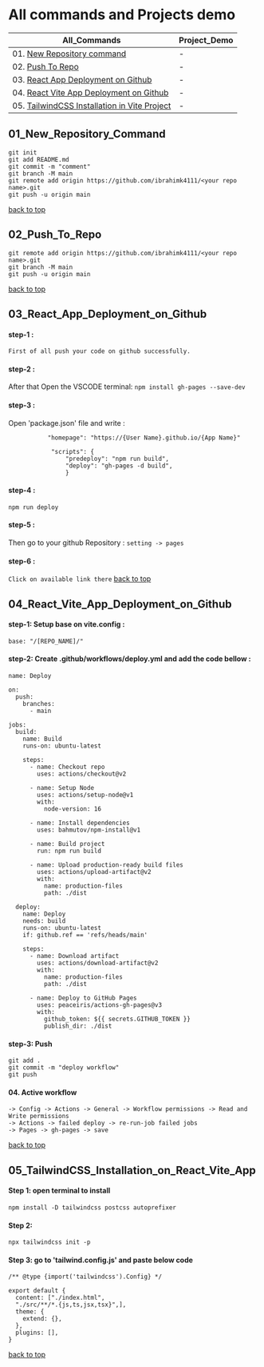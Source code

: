# All commands and Projects demo

| All_Commands | Project_Demo |
|-------|----------|
|01. [New Repository command](#01_New_Repository_command)|-|
|02. [Push To Repo](#02_Push_To_Repo)|-|
|03. [React App Deployment on Github](#03_React_App_Deployment_on_Github)|-|
|04. [React Vite App Deployment on Github](#04_React_Vite_App_Deployment_on_Github)|-|
|05. [TailwindCSS Installation in Vite Project](#05_TailwindCSS_Installation_on_React_Vite_App)|-|

## 01_New_Repository_Command           

```
git init
git add README.md
git commit -m "comment"
git branch -M main
git remote add origin https://github.com/ibrahimk4111/<your repo name>.git
git push -u origin main
```
[back to top](#All-commands-and-Projects-demo)

## 02_Push_To_Repo
```
git remote add origin https://github.com/ibrahimk4111/<your repo name>.git
git branch -M main
git push -u origin main
```
[back to top](#All-commands-and-Projects-demo)

## 03_React_App_Deployment_on_Github
#### step-1 : 
`First of all push your code on github successfully.`

#### step-2 :
After that Open the VSCODE terminal:
`npm install gh-pages --save-dev`

#### step-3 :
Open 'package.json' file and write :
``` 
           "homepage": "https://{User Name}.github.io/{App Name}"
            
            "scripts": {
                "predeploy": "npm run build",
                "deploy": "gh-pages -d build",
                }
```         
#### step-4 :
`npm run deploy`

#### step-5 :
Then go to your github Repository :
`setting -> pages`

#### step-6 :
`Click on available link there`
[back to top](#All-commands-and-Projects-demo)


## 04_React_Vite_App_Deployment_on_Github

#### step-1: Setup base on vite.config :
`base: "/[REPO_NAME]/"`

#### step-2: Create .github/workflows/deploy.yml and add the code bellow :
```
name: Deploy

on:
  push:
    branches:
      - main

jobs:
  build:
    name: Build
    runs-on: ubuntu-latest

    steps:
      - name: Checkout repo
        uses: actions/checkout@v2

      - name: Setup Node
        uses: actions/setup-node@v1
        with:
          node-version: 16

      - name: Install dependencies
        uses: bahmutov/npm-install@v1

      - name: Build project
        run: npm run build

      - name: Upload production-ready build files
        uses: actions/upload-artifact@v2
        with:
          name: production-files
          path: ./dist

  deploy:
    name: Deploy
    needs: build
    runs-on: ubuntu-latest
    if: github.ref == 'refs/heads/main'

    steps:
      - name: Download artifact
        uses: actions/download-artifact@v2
        with:
          name: production-files
          path: ./dist

      - name: Deploy to GitHub Pages
        uses: peaceiris/actions-gh-pages@v3
        with:
          github_token: ${{ secrets.GITHUB_TOKEN }}
          publish_dir: ./dist
```

#### step-3: Push
```
git add . 
git commit -m "deploy workflow" 
git push
```

#### 04. Active workflow
```
-> Config -> Actions -> General -> Workflow permissions -> Read and Write permissions 
-> Actions -> failed deploy -> re-run-job failed jobs 
-> Pages -> gh-pages -> save
```
[back to top](#All-commands-and-Projects-demo)

## 05_TailwindCSS_Installation_on_React_Vite_App
#### Step 1: open terminal to install
`npm install -D tailwindcss postcss autoprefixer`

#### Step 2: 
`npx tailwindcss init -p`

#### Step 3: go to 'tailwind.config.js' and paste below code
```
/** @type {import('tailwindcss').Config} */

export default {
  content: ["./index.html",
  "./src/**/*.{js,ts,jsx,tsx}",],
  theme: {
    extend: {},
  },
  plugins: [],
}
```
[back to top](#All-commands-and-Projects-demo)
